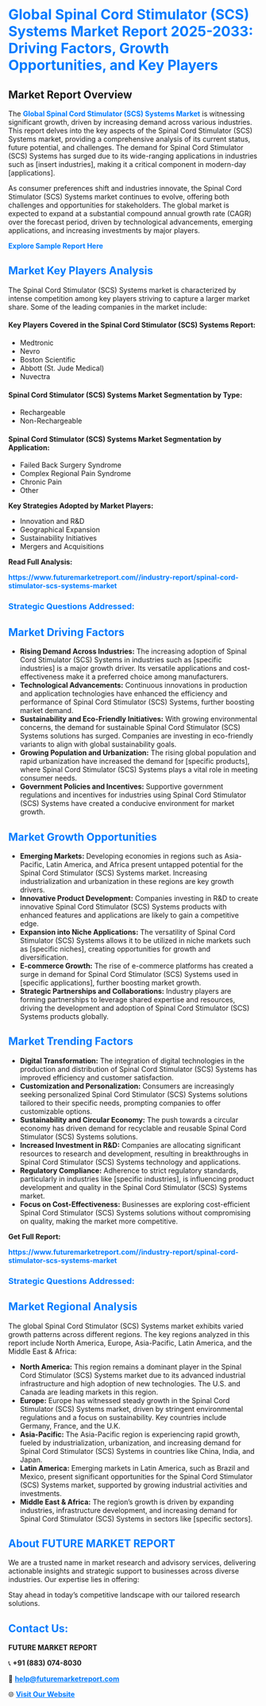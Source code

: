 <h1 style="color: #007BFF;">Global Spinal Cord Stimulator (SCS) Systems Market Report 2025-2033: Driving Factors, Growth Opportunities, and Key Players</h1>

<section id="overview">
<h2>Market Report Overview</h2>
<p>The <a href="https://www.futuremarketreport.com//industry-report/spinal-cord-stimulator-scs-systems-market" style="color: #007BFF; text-decoration: none;"><strong>Global Spinal Cord Stimulator (SCS) Systems Market</strong></a> is witnessing significant growth, driven by increasing demand across various industries. This report delves into the key aspects of the Spinal Cord Stimulator (SCS) Systems market, providing a comprehensive analysis of its current status, future potential, and challenges. The demand for Spinal Cord Stimulator (SCS) Systems has surged due to its wide-ranging applications in industries such as [insert industries], making it a critical component in modern-day [applications].</p>
<p>As consumer preferences shift and industries innovate, the Spinal Cord Stimulator (SCS) Systems market continues to evolve, offering both challenges and opportunities for stakeholders. The global market is expected to expand at a substantial compound annual growth rate (CAGR) over the forecast period, driven by technological advancements, emerging applications, and increasing investments by major players.</p>
</section>

<section id="overview">
<p><a href="https://www.futuremarketreport.com//request-sample/reportId=82642" style="color: #007BFF; text-decoration: none;"><strong>Explore Sample Report Here</strong></a></p>
</section>

<section id="key-players">
<h2 style="color: #007BFF;">Market Key Players Analysis</h2>
<p>The Spinal Cord Stimulator (SCS) Systems market is characterized by intense competition among key players striving to capture a larger market share. Some of the leading companies in the market include:</p>
<h4>Key Players Covered in the Spinal Cord Stimulator (SCS) Systems Report:</h4>
<ul><li>Medtronic</li><li>Nevro</li><li>Boston Scientific</li><li>Abbott (St. Jude Medical)</li><li>Nuvectra</li></ul>
<h4>Spinal Cord Stimulator (SCS) Systems Market Segmentation by Type:</h4>
<ul><li>Rechargeable</li><li>Non-Rechargeable</li></ul>

<h4>Spinal Cord Stimulator (SCS) Systems Market Segmentation by Application:</h4>
<ul><li>Failed Back Surgery Syndrome</li><li>Complex Regional Pain Syndrome</li><li>Chronic Pain</li><li>Other</li></ul>
<p><strong>Key Strategies Adopted by Market Players:</strong></p>
<ul>
<li>Innovation and R&D</li>
<li>Geographical Expansion</li>
<li>Sustainability Initiatives</li>
<li>Mergers and Acquisitions</li>
</ul>
</section>

<section>
<p><strong>Read Full Analysis: </strong></p><a href="https://www.futuremarketreport.com//industry-report/spinal-cord-stimulator-scs-systems-market" style="color: #007BFF; text-decoration: none;"><strong>https://www.futuremarketreport.com//industry-report/spinal-cord-stimulator-scs-systems-market</strong></a>
<h3 style="color: #007BFF;">Strategic Questions Addressed:</h3>
</section>

<section id="driving-factors">
<h2 style="color: #007BFF;">Market Driving Factors</h2>
<ul>
<li><strong>Rising Demand Across Industries:</strong> The increasing adoption of Spinal Cord Stimulator (SCS) Systems in industries such as [specific industries] is a major growth driver. Its versatile applications and cost-effectiveness make it a preferred choice among manufacturers.</li>
<li><strong>Technological Advancements:</strong> Continuous innovations in production and application technologies have enhanced the efficiency and performance of Spinal Cord Stimulator (SCS) Systems, further boosting market demand.</li>
<li><strong>Sustainability and Eco-Friendly Initiatives:</strong> With growing environmental concerns, the demand for sustainable Spinal Cord Stimulator (SCS) Systems solutions has surged. Companies are investing in eco-friendly variants to align with global sustainability goals.</li>
<li><strong>Growing Population and Urbanization:</strong> The rising global population and rapid urbanization have increased the demand for [specific products], where Spinal Cord Stimulator (SCS) Systems plays a vital role in meeting consumer needs.</li>
<li><strong>Government Policies and Incentives:</strong> Supportive government regulations and incentives for industries using Spinal Cord Stimulator (SCS) Systems have created a conducive environment for market growth.</li>
</ul>
</section>

<section id="growth-opportunities">
<h2 style="color: #007BFF;">Market Growth Opportunities</h2>
<ul>
<li><strong>Emerging Markets:</strong> Developing economies in regions such as Asia-Pacific, Latin America, and Africa present untapped potential for the Spinal Cord Stimulator (SCS) Systems market. Increasing industrialization and urbanization in these regions are key growth drivers.</li>
<li><strong>Innovative Product Development:</strong> Companies investing in R&D to create innovative Spinal Cord Stimulator (SCS) Systems products with enhanced features and applications are likely to gain a competitive edge.</li>
<li><strong>Expansion into Niche Applications:</strong> The versatility of Spinal Cord Stimulator (SCS) Systems allows it to be utilized in niche markets such as [specific niches], creating opportunities for growth and diversification.</li>
<li><strong>E-commerce Growth:</strong> The rise of e-commerce platforms has created a surge in demand for Spinal Cord Stimulator (SCS) Systems used in [specific applications], further boosting market growth.</li>
<li><strong>Strategic Partnerships and Collaborations:</strong> Industry players are forming partnerships to leverage shared expertise and resources, driving the development and adoption of Spinal Cord Stimulator (SCS) Systems products globally.</li>
</ul>
</section>

<section id="trending-factors">
<h2 style="color: #007BFF;">Market Trending Factors</h2>
<ul>
<li><strong>Digital Transformation:</strong> The integration of digital technologies in the production and distribution of Spinal Cord Stimulator (SCS) Systems has improved efficiency and customer satisfaction.</li>
<li><strong>Customization and Personalization:</strong> Consumers are increasingly seeking personalized Spinal Cord Stimulator (SCS) Systems solutions tailored to their specific needs, prompting companies to offer customizable options.</li>
<li><strong>Sustainability and Circular Economy:</strong> The push towards a circular economy has driven demand for recyclable and reusable Spinal Cord Stimulator (SCS) Systems solutions.</li>
<li><strong>Increased Investment in R&D:</strong> Companies are allocating significant resources to research and development, resulting in breakthroughs in Spinal Cord Stimulator (SCS) Systems technology and applications.</li>
<li><strong>Regulatory Compliance:</strong> Adherence to strict regulatory standards, particularly in industries like [specific industries], is influencing product development and quality in the Spinal Cord Stimulator (SCS) Systems market.</li>
<li><strong>Focus on Cost-Effectiveness:</strong> Businesses are exploring cost-efficient Spinal Cord Stimulator (SCS) Systems solutions without compromising on quality, making the market more competitive.</li>
</ul>
</section>

<section>
<p><strong>Get Full Report: </strong></p><a href="https://www.futuremarketreport.com//industry-report/spinal-cord-stimulator-scs-systems-market" style="color: #007BFF; text-decoration: none;"><strong>https://www.futuremarketreport.com//industry-report/spinal-cord-stimulator-scs-systems-market</strong></a>
<h3 style="color: #007BFF;">Strategic Questions Addressed:</h3>
</section>


<section id="regional-analysis">
<h2 style="color: #007BFF;">Market Regional Analysis</h2>
<p>The global Spinal Cord Stimulator (SCS) Systems market exhibits varied growth patterns across different regions. The key regions analyzed in this report include North America, Europe, Asia-Pacific, Latin America, and the Middle East & Africa:</p>
<ul>
<li><strong>North America:</strong> This region remains a dominant player in the Spinal Cord Stimulator (SCS) Systems market due to its advanced industrial infrastructure and high adoption of new technologies. The U.S. and Canada are leading markets in this region.</li>
<li><strong>Europe:</strong> Europe has witnessed steady growth in the Spinal Cord Stimulator (SCS) Systems market, driven by stringent environmental regulations and a focus on sustainability. Key countries include Germany, France, and the U.K.</li>
<li><strong>Asia-Pacific:</strong> The Asia-Pacific region is experiencing rapid growth, fueled by industrialization, urbanization, and increasing demand for Spinal Cord Stimulator (SCS) Systems in countries like China, India, and Japan.</li>
<li><strong>Latin America:</strong> Emerging markets in Latin America, such as Brazil and Mexico, present significant opportunities for the Spinal Cord Stimulator (SCS) Systems market, supported by growing industrial activities and investments.</li>
<li><strong>Middle East & Africa:</strong> The region’s growth is driven by expanding industries, infrastructure development, and increasing demand for Spinal Cord Stimulator (SCS) Systems in sectors like [specific sectors].</li>
</ul>
</section>

<footer>
<h2 style="color: #007BFF;">About FUTURE MARKET REPORT</h2>
<p>We are a trusted name in market research and advisory services, delivering actionable insights and strategic support to businesses across diverse industries. Our expertise lies in offering:</p>

<p>Stay ahead in today’s competitive landscape with our tailored research solutions.</p>

<h2 style="color: #007BFF;">Contact Us:</h2>
<p><strong>FUTURE MARKET REPORT</strong></p>
<p>📞 <strong>+91 (883) 074-8030</strong></p>
<p>📧 <strong><a href="mailto:help@futuremarketreport.com" style="color: #007BFF;">help@futuremarketreport.com</a></strong></p>
<p>🌐 <strong><a href="https://www.futuremarketreport.com/" style="color: #007BFF;">Visit Our Website</a></strong></p>
</footer>